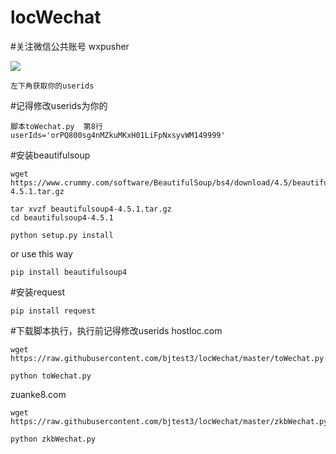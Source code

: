 # locWechat
#关注微信公共账号 wxpusher

![](https://i.loli.net/2019/05/09/5cd3c47b19e8d.jpg)

```
左下角获取你的userids

```
#记得修改userids为你的
```
脚本toWechat.py  第8行
userIds='orPQ800sg4nMZkuMKxH01LiFpNxsyvWM149999'
```

#安装beautifulsoup
```
wget https://www.crummy.com/software/BeautifulSoup/bs4/download/4.5/beautifulsoup4-4.5.1.tar.gz

tar xvzf beautifulsoup4-4.5.1.tar.gz
cd beautifulsoup4-4.5.1

python setup.py install
```
or use this way
```
pip install beautifulsoup4
```

#安装request
```
pip install request
```

#下载脚本执行，执行前记得修改userids
hostloc.com
```
wget https://raw.githubusercontent.com/bjtest3/locWechat/master/toWechat.py

python toWechat.py
```
zuanke8.com
```
wget https://raw.githubusercontent.com/bjtest3/locWechat/master/zkbWechat.py

python zkbWechat.py
```
